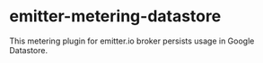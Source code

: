 # emitter-metering-datastore
This metering plugin for emitter.io broker persists usage in Google Datastore.
